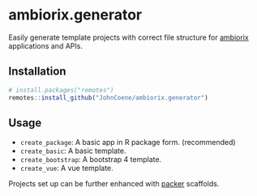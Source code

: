 <!-- badges: start -->
<!-- badges: end -->

# ambiorix.generator

Easily generate template projects with correct file structure for [ambiorix](https://github.com/JohnCoene/ambiorix) applications and APIs.

## Installation

``` r
# install.packages("remotes")
remotes::install_github("JohnCoene/ambiorix.generator")
```

## Usage

- `create_package`: A basic app in R package form. (recommended)
- `create_basic`: A basic template.
- `create_bootstrap`: A bootstrap 4 template.
- `create_vue`: A vue template.

Projects set up can be further enhanced with [packer](https://packer.john-coene.com/#/) scaffolds.
